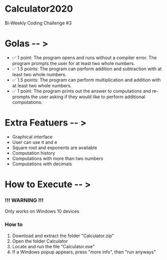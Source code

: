# Calculator2020
Bi-Weekly Coding Challenge #3

# Golas -- >

* ✅ 1 point: The program opens and runs without a compiler error. The program prompts the user for at least two whole numbers. 
* ✅ 1.5 points: The program can perform addition and subtraction with at least two whole numbers. 
* ✅ 1.5 points: The program can perform multiplication and addition with at least two whole numbers. 
* ✅ 1 point: The program prints out the answer to computations and re-prompts the user asking if they would like to perform additional computations. 

# Extra Featuers -- >

* Graphical interface
* User can use π and e
* Square root and exponents are available
* Computation history
* Computations with more than two numbers
* Computations with decimals

# How to Execute -- >

### !!! WARNING !!!
Only works on Windows 10 devices

### How to
1. Download and extract the folder "Calculator.zip"
2. Open the folder Calculator
3. Locate and run the file "Calculator.exe"
4. If a Windows popup appears, press "more info", then "run anyways"
